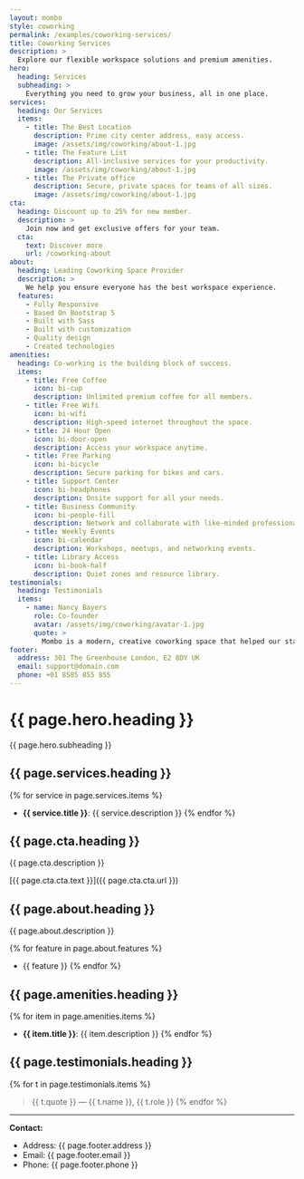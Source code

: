 ```yaml
---
layout: mombo
style: coworking
permalink: /examples/coworking-services/
title: Coworking Services
description: >
  Explore our flexible workspace solutions and premium amenities.
hero:
  heading: Services
  subheading: >
    Everything you need to grow your business, all in one place.
services:
  heading: Our Services
  items:
    - title: The Best Location
      description: Prime city center address, easy access.
      image: /assets/img/coworking/about-1.jpg
    - title: The Feature List
      description: All-inclusive services for your productivity.
      image: /assets/img/coworking/about-1.jpg
    - title: The Private office
      description: Secure, private spaces for teams of all sizes.
      image: /assets/img/coworking/about-1.jpg
cta:
  heading: Discount up to 25% for new member.
  description: >
    Join now and get exclusive offers for your team.
  cta:
    text: Discover more
    url: /coworking-about
about:
  heading: Leading Coworking Space Provider
  description: >
    We help you ensure everyone has the best workspace experience.
  features:
    - Fully Responsive
    - Based On Bootstrap 5
    - Built with Sass
    - Built with customization
    - Quality design
    - Created technologies
amenities:
  heading: Co-working is the building block of success.
  items:
    - title: Free Coffee
      icon: bi-cup
      description: Unlimited premium coffee for all members.
    - title: Free Wifi
      icon: bi-wifi
      description: High-speed internet throughout the space.
    - title: 24 Hour Open
      icon: bi-door-open
      description: Access your workspace anytime.
    - title: Free Parking
      icon: bi-bicycle
      description: Secure parking for bikes and cars.
    - title: Support Center
      icon: bi-headphones
      description: Onsite support for all your needs.
    - title: Business Community
      icon: bi-people-fill
      description: Network and collaborate with like-minded professionals.
    - title: Weekly Events
      icon: bi-calendar
      description: Workshops, meetups, and networking events.
    - title: Library Access
      icon: bi-book-half
      description: Quiet zones and resource library.
testimonials:
  heading: Testimonials
  items:
    - name: Nancy Bayers
      role: Co-founder
      avatar: /assets/img/coworking/avatar-1.jpg
      quote: >
        Mombo is a modern, creative coworking space that helped our startup grow.
footer:
  address: 301 The Greenhouse London, E2 8DY UK
  email: support@domain.com
  phone: +01 8585 855 855
---
```


# {{ page.hero.heading }}

{{ page.hero.subheading }}

## {{ page.services.heading }}

{% for service in page.services.items %}
- **{{ service.title }}**: {{ service.description }}
{% endfor %}

## {{ page.cta.heading }}

{{ page.cta.description }}

[{{ page.cta.cta.text }}]({{ page.cta.cta.url }})

## {{ page.about.heading }}

{{ page.about.description }}

{% for feature in page.about.features %}
- {{ feature }}
{% endfor %}

## {{ page.amenities.heading }}

{% for item in page.amenities.items %}
- **{{ item.title }}**: {{ item.description }}
{% endfor %}

## {{ page.testimonials.heading }}

{% for t in page.testimonials.items %}
> {{ t.quote }}
> — {{ t.name }}, {{ t.role }}
{% endfor %}

---

**Contact:**
- Address: {{ page.footer.address }}
- Email: {{ page.footer.email }}
- Phone: {{ page.footer.phone }}
